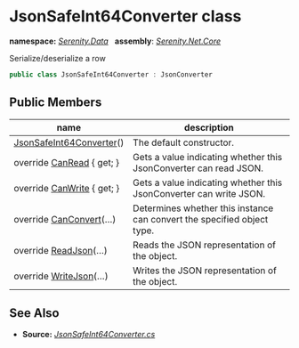 # JsonSafeInt64Converter class
**namespace:** *[Serenity.Data](../README.md#serenity.data-namespace)*   **assembly**: *[Serenity.Net.Core](../README.md)*

Serialize/deserialize a row

```csharp
public class JsonSafeInt64Converter : JsonConverter
```

## Public Members

| name | description |
| --- | --- |
| [JsonSafeInt64Converter](JsonSafeInt64Converter/JsonSafeInt64Converter.md)() | The default constructor. |
| override [CanRead](JsonSafeInt64Converter/CanRead.md) { get; } | Gets a value indicating whether this JsonConverter can read JSON. |
| override [CanWrite](JsonSafeInt64Converter/CanWrite.md) { get; } | Gets a value indicating whether this JsonConverter can write JSON. |
| override [CanConvert](JsonSafeInt64Converter/CanConvert.md)(…) | Determines whether this instance can convert the specified object type. |
| override [ReadJson](JsonSafeInt64Converter/ReadJson.md)(…) | Reads the JSON representation of the object. |
| override [WriteJson](JsonSafeInt64Converter/WriteJson.md)(…) | Writes the JSON representation of the object. |

## See Also

* **Source:** *[JsonSafeInt64Converter.cs](https://github.com/serenity-is/Serenity/blob/master/src/Serenity.Net.Core/Json/JsonSafeInt64Converter.cs)*